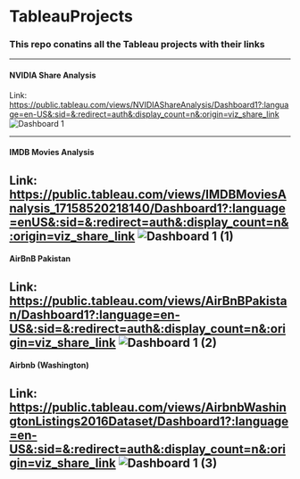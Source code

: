 # TableauProjects
### This repo conatins all the Tableau projects with their links
---
#### NVIDIA Share Analysis 
Link: https://public.tableau.com/views/NVIDIAShareAnalysis/Dashboard1?:language=en-US&:sid=&:redirect=auth&:display_count=n&:origin=viz_share_link 
![Dashboard 1](https://github.com/user-attachments/assets/5830779b-9c59-4cdb-80f9-b2698c3e18a7)

---
#### IMDB Movies Analysis 
Link: https://public.tableau.com/views/IMDBMoviesAnalysis_17158520218140/Dashboard1?:language=enUS&:sid=&:redirect=auth&:display_count=n&:origin=viz_share_link 
![Dashboard 1 (1)](https://github.com/user-attachments/assets/47b65b7c-52b4-4661-84c4-be283cd8f32f)
---
#### AirBnB Pakistan
Link: https://public.tableau.com/views/AirBnBPakistan/Dashboard1?:language=en-US&:sid=&:redirect=auth&:display_count=n&:origin=viz_share_link
![Dashboard 1 (2)](https://github.com/user-attachments/assets/0f3055ec-ee63-47d0-afdc-c9ea8392190b)
---
#### Airbnb (Washington) 
Link: https://public.tableau.com/views/AirbnbWashingtonListings2016Dataset/Dashboard1?:language=en-US&:sid=&:redirect=auth&:display_count=n&:origin=viz_share_link
![Dashboard 1 (3)](https://github.com/user-attachments/assets/d8896673-fb3b-4b1e-9cab-ad23a4941417)
---
